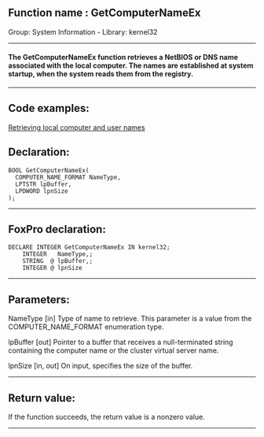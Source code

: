 
## Function name : GetComputerNameEx
Group: System Information - Library: kernel32    
***  


#### The GetComputerNameEx function retrieves a NetBIOS or DNS name associated with the local computer. The names are established at system startup, when the system reads them from the registry.
***  


## Code examples:
[Retrieving local computer and user names](../../samples/sample_041.md)  

## Declaration:
```foxpro  
BOOL GetComputerNameEx(
  COMPUTER_NAME_FORMAT NameType,
  LPTSTR lpBuffer,
  LPDWORD lpnSize
);  
```  
***  


## FoxPro declaration:
```foxpro  
DECLARE INTEGER GetComputerNameEx IN kernel32;
	INTEGER   NameType,;
	STRING  @ lpBuffer,;
	INTEGER @ lpnSize  
```  
***  


## Parameters:
NameType 
[in] Type of name to retrieve. This parameter is a value from the COMPUTER_NAME_FORMAT enumeration type.

lpBuffer 
[out] Pointer to a buffer that receives a null-terminated string containing the computer name or the cluster virtual server name. 

lpnSize 
[in, out] On input, specifies the size of the buffer.  
***  


## Return value:
If the function succeeds, the return value is a nonzero value.  
***  

